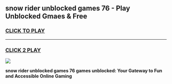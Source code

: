 
## snow rider unblocked games 76 - Play Unblocked Gmaes & Free
<h3>
<a href="https://premium.freeplayer.one?title=snow_rider_unblocked_games_76&ref=19F">CLICK TO PLAY</a></h3>
<hr>

<h3>
<a href="https://premium.freeplayer.one?title=snow_rider_unblocked_games_76&ref=19F">CLICK 2 PLAY</a>
  
</h3>

<a href="https://premium.freeplayer.one?title=snow_rider_unblocked_games_76&ref=19F/"><img src="https://clearcache.store/games.png"></a>


**snow rider unblocked games 76 games unblocked: Your Gateway to Fun and Accessible Online Gaming**
